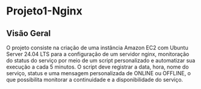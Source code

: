 # Projeto1-Nginx

## Visão Geral

O projeto consiste na criação de uma instância Amazon EC2 com Ubuntu Server 24.04 LTS para a configuração de um servidor nginx, monitoração do status do serviço por meio de um script personalizado e automatizar sua execução a cada 5 minutos. O script deve registrar a data, hora, nome do serviço, status e uma mensagem personalizada de ONLINE ou OFFLINE, o que possibilita monitorar a continuidade e a disponibilidade do serviço.
